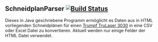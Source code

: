 ## SchneidplanParser  [![Build Status](https://travis-ci.org/felixwoestmann/SchneidplanParser.svg?branch=master)](https://travis-ci.org/felixwoestmann/SchneidplanParser)

Dieses in Java geschriebene Programm ermöglicht es Daten aus in HTML vorliegenden Schneidplänen für einen [Trumpf TruLaser 3030](https://www.trumpf.com/de_DE/produkte/maschinen-systeme/2d-laserschneidmaschinen/trulaser-3030-3040/) in eine CSV oder Excel Datei zu konvertieren. Aktuell werden nur einige Felder der HTML Datei verwendet. 
